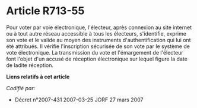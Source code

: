 # Article R713-55

Pour voter par voie électronique, l'électeur, après connexion au site internet ou à tout autre réseau accessible à tous les
électeurs, s'identifie, exprime son vote et le valide au moyen des instruments d'authentification qui lui ont été attribués.
Il vérifie l'inscription sécurisée de son vote par le système de vote électronique. La transmission du vote et l'émargement
de l'électeur font l'objet d'un accusé de réception électronique sur lequel figure la date de ladite réception.

**Liens relatifs à cet article**

_Codifié par_:

  - Décret n°2007-431 2007-03-25 JORF 27 mars 2007

